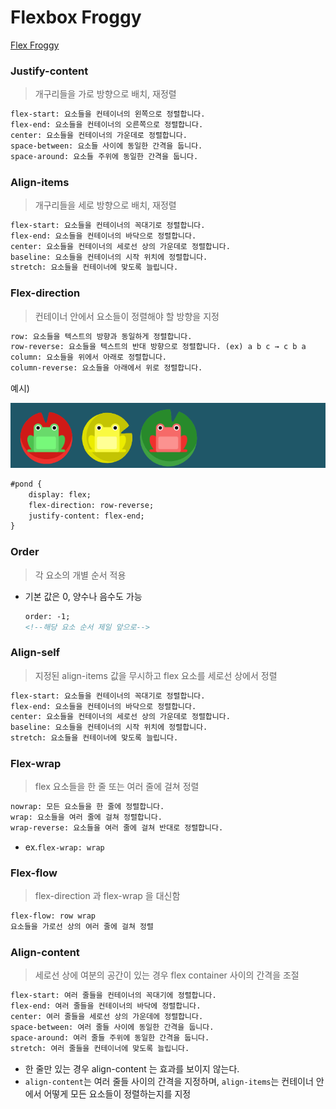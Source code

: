 # Flexbox Froggy

[Flex Froggy](https://flexboxfroggy.com/#ko)



### Justify-content 

> 개구리들을 가로 방향으로 배치, 재정렬

```html
flex-start: 요소들을 컨테이너의 왼쪽으로 정렬합니다.
flex-end: 요소들을 컨테이너의 오른쪽으로 정렬합니다.
center: 요소들을 컨테이너의 가운데로 정렬합니다.
space-between: 요소들 사이에 동일한 간격을 둡니다.
space-around: 요소들 주위에 동일한 간격을 둡니다.
```



### Align-items

> 개구리들을 세로 방향으로 배치, 재정렬

```html
flex-start: 요소들을 컨테이너의 꼭대기로 정렬합니다.
flex-end: 요소들을 컨테이너의 바닥으로 정렬합니다.
center: 요소들을 컨테이너의 세로선 상의 가운데로 정렬합니다.
baseline: 요소들을 컨테이너의 시작 위치에 정렬합니다.
stretch: 요소들을 컨테이너에 맞도록 늘립니다.
```



### Flex-direction

> 컨테이너 안에서 요소들이 정렬해야 할 방향을 지정

```html
row: 요소들을 텍스트의 방향과 동일하게 정렬합니다.
row-reverse: 요소들을 텍스트의 반대 방향으로 정렬합니다. (ex) a b c → c b a
column: 요소들을 위에서 아래로 정렬합니다.
column-reverse: 요소들을 아래에서 위로 정렬합니다.
```



예시) 

![](4%EC%A3%BC%EC%B0%A8%20Day02_Flexfroggy.assets/111.PNG)

```html
#pond {
	display: flex;
	flex-direction: row-reverse;
	justify-content: flex-end;
}
```



### Order

> 각 요소의 개별 순서 적용

- 기본 값은 0, 양수나 음수도 가능

  ```html
  order: -1;
  <!--해당 요소 순서 제일 앞으로-->
  ```

  

### Align-self

> 지정된 align-items 값을 무시하고 flex 요소를 세로선 상에서 정렬

```html
flex-start: 요소들을 컨테이너의 꼭대기로 정렬합니다.
flex-end: 요소들을 컨테이너의 바닥으로 정렬합니다.
center: 요소들을 컨테이너의 세로선 상의 가운데로 정렬합니다.
baseline: 요소들을 컨테이너의 시작 위치에 정렬합니다.
stretch: 요소들을 컨테이너에 맞도록 늘립니다.
```



### Flex-wrap

> flex 요소들을 한 줄 또는 여러 줄에 걸쳐 정렬

```html
nowrap: 모든 요소들을 한 줄에 정렬합니다.
wrap: 요소들을 여러 줄에 걸쳐 정렬합니다.
wrap-reverse: 요소들을 여러 줄에 걸쳐 반대로 정렬합니다.
```

- ex.`flex-wrap: wrap`



### Flex-flow

> flex-direction 과 flex-wrap 을 대신함

```html
flex-flow: row wrap 
요소들을 가로선 상의 여러 줄에 걸쳐 정렬
```



### Align-content

>세로선 상에 여분의 공간이 있는 경우 flex container 사이의 간격을 조절

```html
flex-start: 여러 줄들을 컨테이너의 꼭대기에 정렬합니다.
flex-end: 여러 줄들을 컨테이너의 바닥에 정렬합니다.
center: 여러 줄들을 세로선 상의 가운데에 정렬합니다.
space-between: 여러 줄들 사이에 동일한 간격을 둡니다.
space-around: 여러 줄들 주위에 동일한 간격을 둡니다.
stretch: 여러 줄들을 컨테이너에 맞도록 늘립니다.
```

- 한 줄만 있는 경우 align-content 는 효과를 보이지 않는다.
- `align-content`는 여러 줄들 사이의 간격을 지정하며, `align-items`는 컨테이너 안에서 어떻게 모든 요소들이 정렬하는지를 지정